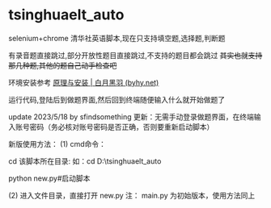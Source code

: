 # tsinghuaelt_auto
 selenium+chrome 清华社英语脚本,现在只支持填空题,选择题,判断题

有录音题直接跳过,部分开放性题目直接跳过,不支持的题目都会跳过 ~~其实也就支持那几种题,其他的题自己动手检查吧~~

环境安装参考 [原理与安装 | 白月黑羽 (byhy.net)](https://www.byhy.net/tut/auto/selenium/01/#安装)

运行代码,登陆后到做题界面,然后回到终端随便输入什么就开始做题了


update 2023/5/18 by sfindsomething
更新：无需手动登录做题界面，在终端输入账号密码（务必核对账号密码是否正确，否则要重新启动脚本）

新版使用方法：
(1) cmd命令： 

cd 该脚本所在目录: 如：cd D:\tsinghuaelt_auto

python  new.py#启动脚本

(2) 进入文件目录，直接打开 new.py 
注： main.py 为初始版本，使用方法同上
